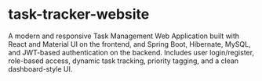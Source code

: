 # task-tracker-website
A modern and responsive Task Management Web Application built with React and Material UI on the frontend, and Spring Boot, Hibernate, MySQL, and JWT-based authentication on the backend. Includes user login/register, role-based access, dynamic task tracking, priority tagging, and a clean dashboard-style UI.
